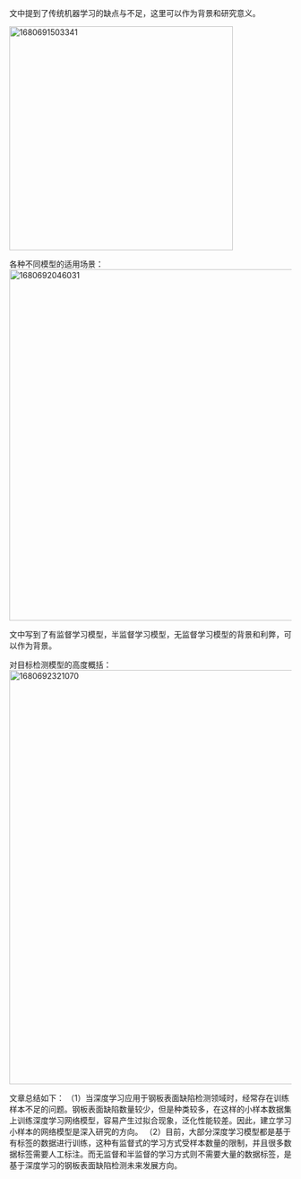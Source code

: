 文中提到了传统机器学习的缺点与不足，这里可以作为背景和研究意义。

<img width="399" alt="1680691503341" src="https://user-images.githubusercontent.com/105412420/230058554-72bdc61d-f960-4e58-8293-07ce8cf04a09.png">

各种不同模型的适用场景：<img width="626" alt="1680692046031" src="https://user-images.githubusercontent.com/105412420/230060409-90af35ef-1503-4d3f-bade-c31547710880.png">

文中写到了有监督学习模型，半监督学习模型，无监督学习模型的背景和利弊，可以作为背景。

对目标检测模型的高度概括：<img width="738" alt="1680692321070" src="https://user-images.githubusercontent.com/105412420/230061373-722d7581-6809-45f8-a76c-4f268683054e.png">

文章总结如下：
（1）当深度学习应用于钢板表面缺陷检测领域时，经常存在训练样本不足的问题。钢板表面缺陷数量较少，但是种类较多，在这样的小样本数据集上训练深度学习网络模型，容易产生过拟合现象，泛化性能较差。因此，建立学习小样本的网络模型是深入研究的方向。
（2）目前，大部分深度学习模型都是基于有标签的数据进行训练，这种有监督式的学习方式受样本数量的限制，并且很多数据标签需要人工标注。而无监督和半监督的学习方式则不需要大量的数据标签，是基于深度学习的钢板表面缺陷检测未来发展方向。
